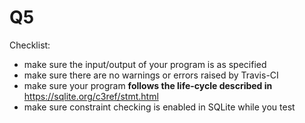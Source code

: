 # Q5

Checklist:
* make sure the input/output of your program is as specified
* make sure there are no warnings or errors raised by Travis-CI
* make sure your program **follows the life-cycle described in** <a href='https://sqlite.org/c3ref/stmt.html'>https://sqlite.org/c3ref/stmt.html</a>
* make sure constraint checking is enabled in SQLite while you test